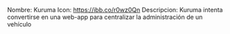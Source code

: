 Nombre: Kuruma
Icon: https://ibb.co/r0wz0Qn
Descripcion: Kuruma intenta convertirse en una web-app para centralizar la administración de un vehículo

